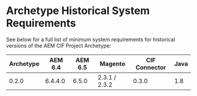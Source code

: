 # Archetype Historical System Requirements

See below for a full list of minimum system requirements for historical versions of the AEM CIF Project Archetype:

| Archetype | AEM 6.4 | AEM 6.5 | Magento       | CIF Connector | Java |
| --------- | ------- | ------- | ------------- | ------------- | ---- |
| 0.2.0     | 6.4.4.0 | 6.5.0   | 2.3.1 / 2.3.2 | 0.3.0         | 1.8  |